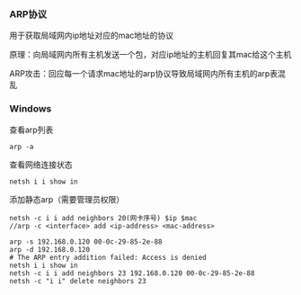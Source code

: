 ### ARP协议

用于获取局域网内ip地址对应的mac地址的协议

原理：向局域网内所有主机发送一个包，对应ip地址的主机回复其mac给这个主机

ARP攻击：回应每一个请求mac地址的arp协议导致局域网内所有主机的arp表混乱

### Windows

查看arp列表

```
arp -a
```

查看网络连接状态

```
netsh i i show in
```

添加静态arp（需要管理员权限）

```
netsh -c i i add neighbors 20(网卡序号) $ip $mac 
//arp -c <interface> add <ip-address> <mac-address>
```

```
arp -s 192.168.0.120 00-0c-29-85-2e-88
arp -d 192.168.0.120
# The ARP entry addition failed: Access is denied
netsh i i show in
netsh -c i i add neighbors 23 192.168.0.120 00-0c-29-85-2e-88
netsh -c "i i" delete neighbors 23
```



